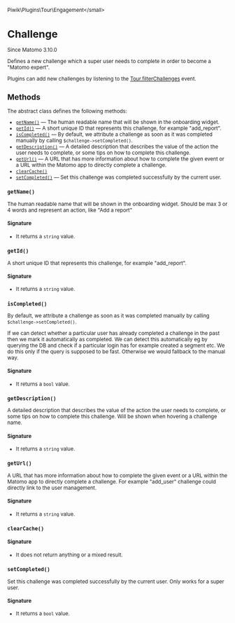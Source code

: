 <small>Piwik\Plugins\Tour\Engagement\</small>

Challenge
=========

Since Matomo 3.10.0

Defines a new challenge which a super user needs to complete in order to become a "Matomo expert".

Plugins can add new challenges by listening to the [Tour.filterChallenges](/api-reference/events#tourfilterchallenges) event.

Methods
-------

The abstract class defines the following methods:

- [`getName()`](#getname) &mdash; The human readable name that will be shown in the onboarding widget.
- [`getId()`](#getid) &mdash; A short unique ID that represents this challenge, for example "add_report".
- [`isCompleted()`](#iscompleted) &mdash; By default, we attribute a challenge as soon as it was completed manually by calling `$challenge->setCompleted()`.
- [`getDescription()`](#getdescription) &mdash; A detailed description that describes the value of the action the user needs to complete, or some tips on how to complete this challenge.
- [`getUrl()`](#geturl) &mdash; A URL that has more information about how to complete the given event or a URL within the Matomo app to directly complete a challenge.
- [`clearCache()`](#clearcache)
- [`setCompleted()`](#setcompleted) &mdash; Set this challenge was completed successfully by the current user.

<a name="getname" id="getname"></a>
<a name="getName" id="getName"></a>
### `getName()`

The human readable name that will be shown in the onboarding widget. Should be max 3 or 4 words and represent an
action, like "Add a report"

#### Signature

- It returns a `string` value.

<a name="getid" id="getid"></a>
<a name="getId" id="getId"></a>
### `getId()`

A short unique ID that represents this challenge, for example "add_report".

#### Signature

- It returns a `string` value.

<a name="iscompleted" id="iscompleted"></a>
<a name="isCompleted" id="isCompleted"></a>
### `isCompleted()`

By default, we attribute a challenge as soon as it was completed manually by calling `$challenge->setCompleted()`.

If we can detect whether a particular user has already completed a challenge in the past then we mark it automatically
as completed. We can detect this automatically eg by querying the DB and check if a particular login has for example
created a segment etc. We do this only if the query is supposed to be fast. Otherwise we would fallback to the manual
way.

#### Signature

- It returns a `bool` value.

<a name="getdescription" id="getdescription"></a>
<a name="getDescription" id="getDescription"></a>
### `getDescription()`

A detailed description that describes the value of the action the user needs to complete, or some tips on how
to complete this challenge. Will be shown when hovering a challenge name.

#### Signature

- It returns a `string` value.

<a name="geturl" id="geturl"></a>
<a name="getUrl" id="getUrl"></a>
### `getUrl()`

A URL that has more information about how to complete the given event or a URL within the Matomo app to directly
complete a challenge. For example "add_user" challenge could directly link to the user management.

#### Signature

- It returns a `string` value.

<a name="clearcache" id="clearcache"></a>
<a name="clearCache" id="clearCache"></a>
### `clearCache()`

#### Signature

- It does not return anything or a mixed result.

<a name="setcompleted" id="setcompleted"></a>
<a name="setCompleted" id="setCompleted"></a>
### `setCompleted()`

Set this challenge was completed successfully by the current user. Only works for a super user.

#### Signature

- It returns a `bool` value.

